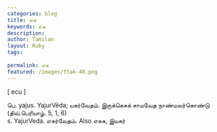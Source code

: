 ```yaml
---
categories: blog
title: எசு
keywords: எசு
description: 
author: Tamilan
layout: Ruby
tags: 
 
permalink: எசு
featured: /images/ttak-48.png
---
```

  
[ ecu ]  
  
பெ. yajus. YajurVēda; யசுர்வேதம். இருக்கெசுக் சாமவேத நாண்மலர்கொண்டு (திவ்.பெரியாழ். 5, 1, 6)  
s. YajurVeda. எசுர்வேதம். Also எசுசு, இயசுர்